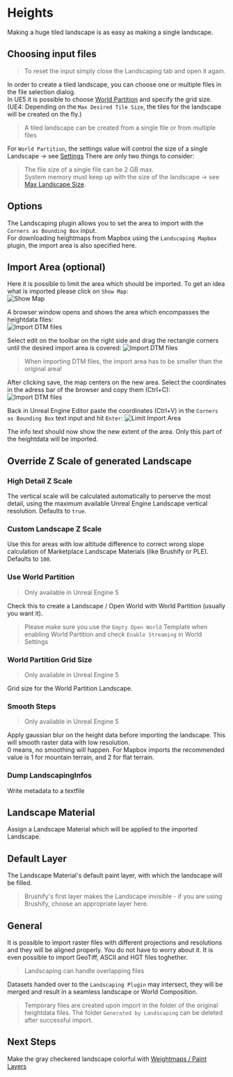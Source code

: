 # Heights

Making a huge tiled landscape is as easy as making a single landscape.

## Choosing input files

> To reset the input simply close the Landscaping tab and open it again.  

In order to create a tiled landscape, you can choose one or multiple files in the file selection dialog.  
In UE5 it is possible to choose [World Partition](#world-partition) and specify the grid size. (UE4: Depending on the `Max Desired Tile Size`, the tiles for the landscape will be created on the fly.)  

> A tiled landscape can be created from a single file or from multiple files

For `World Partition`, the settings value will control the size of a single Landscape -> see [Settings](settings.md?id=world-partition-max-landscape-size)
There are only two things to consider:
> The file size of a single file can be 2 GB max.  
> System memory must keep up with the size of the landscape -> see [Max Landscape Size](max-landscape-size.md?id=maximum-landscape-size).

## Options

The Landscaping plugin allows you to set the area to import with the `Corners as Bounding Box` input.  
For downloading heightmaps from Mapbox using the `Landscaping Mapbox` plugin, the import area is also specified here.

## Import Area (optional)

Here it is possible to limit the area which should be imported. To get an idea what is imported please click on `Show Map`:  
![Show Map](_media/ue4_landscaping_dtm_huge.jpg)

A browser window opens and shows the area which encompasses the heightdata files:  
![Import DTM files](_media/ue4_landscaping_dtm_map.jpg)

Select edit on the toolbar on the right side and drag the rectangle corners until the desired import area is covered:
![Import DTM files](_media/ue4_landscaping_dtm_map2.jpg)

> When importing DTM files, the import area has to be smaller than the original area!

After clicking save, the map centers on the new area. Select the coordinates in the adress bar of the browser and copy them (Ctrl+C):
![Import DTM files](_media/ue4_landscaping_dtm_map3.jpg)

Back in Unreal Engine Editor paste the coordinates (Ctrl+V) in the `Corners as Bounding Box` text input and hit `Enter`:
![Limit Import Area](_media/ue4_landscaping_dtm_limit_area.jpg)

The info text should now show the new extent of the area. Only this part of the heightdata will be imported.

## Override Z Scale of generated Landscape

### High Detail Z Scale

The vertical scale will be calculated automatically to perserve the most detail, using the maximum available Unreal Engine Landscape vertical resolution. Defaults to `true`.

### Custom Landscape Z Scale

Use this for areas with low altitude difference to correct wrong slope calculation of Marketplace Landscape Materials (like Brushify or PLE). Defaults to `100`.

### Use World Partition

> Only available in Unreal Engine 5  

Check this to create a Landscape / Open World with World Partition (usually you want it).  

> Please make sure you use the `Empty Open World` Template when enabling World Partition and check `Enable Streaming` in World Settings

### World Partition Grid Size

> Only available in Unreal Engine 5  

Grid size for the World Partition Landscape.

### Smooth Steps

> Only available in Unreal Engine 5

Apply gaussian blur on the height data before importing the landscape. This will smooth raster data with low resolution.  
0 means, no smoothing will happen.
For Mapbox imports the recommended value is 1 for mountain terrain, and 2 for flat terrain.  

### Dump LandscapingInfos

Write metadata to a textfile

## Landscape Material

Assign a Landscape Material which will be applied to the imported Landscape.

## Default Layer

The Landscape Material's default paint layer, with which the landscape will be filled.  
> Brushify's first layer makes the Landscape invisible - if you are using Brushify, choose an appropriate layer here.

## General

It is possible to import raster files with different projections and resolutions and they will be aligned properly. You do not have to worry about it. It is even possible to import GeoTiff, ASCII and HGT files toghether.  

> Landscaping can handle overlapping files

Datasets handed over to the `Landscaping Plugin` may intersect, they will be merged and result in a seamless landscape or World Composition.

> Temporary files are created upon import in the folder of the original heightdata files. The folder `Generated by Landscaping` can be deleted after successful import.

## Next Steps

Make the gray checkered landscape colorful with [Weightmaps / Paint Layers](landcover.md?id=landcover)
